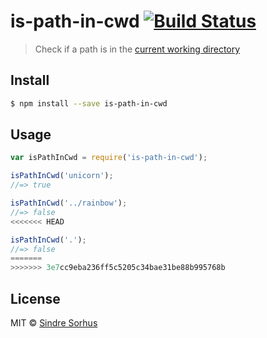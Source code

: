 # is-path-in-cwd [![Build Status](https://travis-ci.org/sindresorhus/is-path-in-cwd.svg?branch=master)](https://travis-ci.org/sindresorhus/is-path-in-cwd)

> Check if a path is in the [current working directory](http://en.wikipedia.org/wiki/Working_directory)


## Install

```sh
$ npm install --save is-path-in-cwd
```


## Usage

```js
var isPathInCwd = require('is-path-in-cwd');

isPathInCwd('unicorn');
//=> true

isPathInCwd('../rainbow');
//=> false
<<<<<<< HEAD

isPathInCwd('.');
//=> false
=======
>>>>>>> 3e7cc9eba236ff5c5205c34bae31be88b995768b
```


## License

MIT © [Sindre Sorhus](http://sindresorhus.com)
